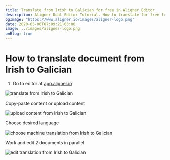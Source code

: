 ```yaml
---
title: Translate from Irish to Galician for free in Aligner Editor
description: Aligner Dual Editor Tutorial. How to translate for free from Irish to Galician. Aligner is multilingual document management platform. 
ogImage: "https://www.aligner.io/images/aligner-logo.png"
date: 2020-05-06T07:09:21+03:00
image: ../images/aligner-logo.png
onBlog: true
---
```


# How to translate document from Irish to Galician

1. Go to editor at [app.aligner.io](https://app.aligner.io "Aligner App web page")

![translate from Irish to Galician](../aligner-blank-editor.png "translate from Irish to Galician")

Copy-paste content or upload content

![upload content from Irish to Galician](../aligner-uploaded-document.png "upload content from Irish to Galician")

Choose desired language

![choose machine translation from Irish to Galician](../aligner-language-dropdown.png "choose machine translation from Irish to Galician")

Work and edit 2 documents in parallel

![edit translation from Irish to Galician](../aligner-double-sitded-editor.png "edit translation from Irish to Galician")

